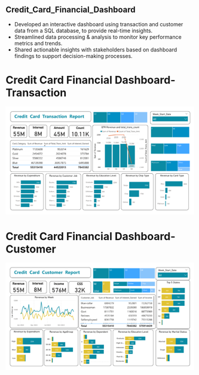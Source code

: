## Credit_Card_Financial_Dashboard
- Developed an interactive dashboard using
transaction and customer data from a SQL database,
to provide real-time insights.
- Streamlined data processing & analysis to monitor
key performance metrics and trends.
- Shared actionable insights with stakeholders based
on dashboard findings to support decision-making
processes.

<h1>Credit Card Financial Dashboard-Transaction</h1>

![Alt text](https://github.com/Suraj-kumar-sahu/Credit_Card_Financial_Dashboard/blob/main/imgs/Transaction_Dashboard.png)

<h1>Credit Card Financial Dashboard-Customer</h1>

![Alt text](https://github.com/Suraj-kumar-sahu/Credit_Card_Financial_Dashboard/blob/main/imgs/Customer_Dashboard.png)
